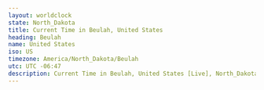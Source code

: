 ```yaml
---
layout: worldclock
state: North_Dakota
title: Current Time in Beulah, United States
heading: Beulah
name: United States
iso: US
timezone: America/North_Dakota/Beulah
utc: UTC -06:47
description: Current Time in Beulah, United States [Live], North_Dakota. Live update now time in Beulah, timezone America/North_Dakota/Beulah, UTC -06:47, Country ISO code & Current Local Time.
---
```


